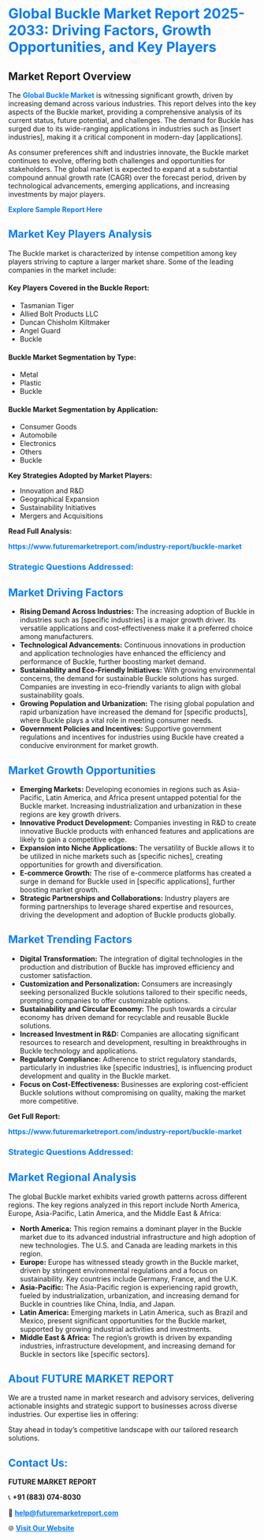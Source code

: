 <h1 style="color: #007BFF;">Global Buckle Market Report 2025-2033: Driving Factors, Growth Opportunities, and Key Players</h1>

<section id="overview">
<h2>Market Report Overview</h2>
<p>The <a href="https://www.futuremarketreport.com/industry-report/buckle-market" style="color: #007BFF; text-decoration: none;"><strong>Global Buckle Market</strong></a> is witnessing significant growth, driven by increasing demand across various industries. This report delves into the key aspects of the Buckle market, providing a comprehensive analysis of its current status, future potential, and challenges. The demand for Buckle has surged due to its wide-ranging applications in industries such as [insert industries], making it a critical component in modern-day [applications].</p>
<p>As consumer preferences shift and industries innovate, the Buckle market continues to evolve, offering both challenges and opportunities for stakeholders. The global market is expected to expand at a substantial compound annual growth rate (CAGR) over the forecast period, driven by technological advancements, emerging applications, and increasing investments by major players.</p>
</section>

<section id="overview">
<p><a href="https://www.futuremarketreport.com/request-sample/reportId=97459" style="color: #007BFF; text-decoration: none;"><strong>Explore Sample Report Here</strong></a></p>
</section>

<section id="key-players">
<h2 style="color: #007BFF;">Market Key Players Analysis</h2>
<p>The Buckle market is characterized by intense competition among key players striving to capture a larger market share. Some of the leading companies in the market include:</p>
<h4>Key Players Covered in the Buckle Report:</h4>
<ul><li>Tasmanian Tiger</li><li>Allied Bolt Products LLC</li><li>Duncan Chisholm Kiltmaker</li><li>Angel Guard</li><li>Buckle</li></ul>
<h4>Buckle Market Segmentation by Type:</h4>
<ul><li>Metal</li><li>Plastic</li><li>Buckle</li></ul>

<h4>Buckle Market Segmentation by Application:</h4>
<ul><li>Consumer Goods</li><li>Automobile</li><li>Electronics</li><li>Others</li><li>Buckle</li></ul>
<p><strong>Key Strategies Adopted by Market Players:</strong></p>
<ul>
<li>Innovation and R&D</li>
<li>Geographical Expansion</li>
<li>Sustainability Initiatives</li>
<li>Mergers and Acquisitions</li>
</ul>
</section>

<section>
<p><strong>Read Full Analysis: </strong></p><a href="https://www.futuremarketreport.com/industry-report/buckle-market" style="color: #007BFF; text-decoration: none;"><strong>https://www.futuremarketreport.com/industry-report/buckle-market</strong></a>
<h3 style="color: #007BFF;">Strategic Questions Addressed:</h3>
</section>

<section id="driving-factors">
<h2 style="color: #007BFF;">Market Driving Factors</h2>
<ul>
<li><strong>Rising Demand Across Industries:</strong> The increasing adoption of Buckle in industries such as [specific industries] is a major growth driver. Its versatile applications and cost-effectiveness make it a preferred choice among manufacturers.</li>
<li><strong>Technological Advancements:</strong> Continuous innovations in production and application technologies have enhanced the efficiency and performance of Buckle, further boosting market demand.</li>
<li><strong>Sustainability and Eco-Friendly Initiatives:</strong> With growing environmental concerns, the demand for sustainable Buckle solutions has surged. Companies are investing in eco-friendly variants to align with global sustainability goals.</li>
<li><strong>Growing Population and Urbanization:</strong> The rising global population and rapid urbanization have increased the demand for [specific products], where Buckle plays a vital role in meeting consumer needs.</li>
<li><strong>Government Policies and Incentives:</strong> Supportive government regulations and incentives for industries using Buckle have created a conducive environment for market growth.</li>
</ul>
</section>

<section id="growth-opportunities">
<h2 style="color: #007BFF;">Market Growth Opportunities</h2>
<ul>
<li><strong>Emerging Markets:</strong> Developing economies in regions such as Asia-Pacific, Latin America, and Africa present untapped potential for the Buckle market. Increasing industrialization and urbanization in these regions are key growth drivers.</li>
<li><strong>Innovative Product Development:</strong> Companies investing in R&D to create innovative Buckle products with enhanced features and applications are likely to gain a competitive edge.</li>
<li><strong>Expansion into Niche Applications:</strong> The versatility of Buckle allows it to be utilized in niche markets such as [specific niches], creating opportunities for growth and diversification.</li>
<li><strong>E-commerce Growth:</strong> The rise of e-commerce platforms has created a surge in demand for Buckle used in [specific applications], further boosting market growth.</li>
<li><strong>Strategic Partnerships and Collaborations:</strong> Industry players are forming partnerships to leverage shared expertise and resources, driving the development and adoption of Buckle products globally.</li>
</ul>
</section>

<section id="trending-factors">
<h2 style="color: #007BFF;">Market Trending Factors</h2>
<ul>
<li><strong>Digital Transformation:</strong> The integration of digital technologies in the production and distribution of Buckle has improved efficiency and customer satisfaction.</li>
<li><strong>Customization and Personalization:</strong> Consumers are increasingly seeking personalized Buckle solutions tailored to their specific needs, prompting companies to offer customizable options.</li>
<li><strong>Sustainability and Circular Economy:</strong> The push towards a circular economy has driven demand for recyclable and reusable Buckle solutions.</li>
<li><strong>Increased Investment in R&D:</strong> Companies are allocating significant resources to research and development, resulting in breakthroughs in Buckle technology and applications.</li>
<li><strong>Regulatory Compliance:</strong> Adherence to strict regulatory standards, particularly in industries like [specific industries], is influencing product development and quality in the Buckle market.</li>
<li><strong>Focus on Cost-Effectiveness:</strong> Businesses are exploring cost-efficient Buckle solutions without compromising on quality, making the market more competitive.</li>
</ul>
</section>

<section>
<p><strong>Get Full Report: </strong></p><a href="https://www.futuremarketreport.com/industry-report/buckle-market" style="color: #007BFF; text-decoration: none;"><strong>https://www.futuremarketreport.com/industry-report/buckle-market</strong></a>
<h3 style="color: #007BFF;">Strategic Questions Addressed:</h3>
</section>


<section id="regional-analysis">
<h2 style="color: #007BFF;">Market Regional Analysis</h2>
<p>The global Buckle market exhibits varied growth patterns across different regions. The key regions analyzed in this report include North America, Europe, Asia-Pacific, Latin America, and the Middle East & Africa:</p>
<ul>
<li><strong>North America:</strong> This region remains a dominant player in the Buckle market due to its advanced industrial infrastructure and high adoption of new technologies. The U.S. and Canada are leading markets in this region.</li>
<li><strong>Europe:</strong> Europe has witnessed steady growth in the Buckle market, driven by stringent environmental regulations and a focus on sustainability. Key countries include Germany, France, and the U.K.</li>
<li><strong>Asia-Pacific:</strong> The Asia-Pacific region is experiencing rapid growth, fueled by industrialization, urbanization, and increasing demand for Buckle in countries like China, India, and Japan.</li>
<li><strong>Latin America:</strong> Emerging markets in Latin America, such as Brazil and Mexico, present significant opportunities for the Buckle market, supported by growing industrial activities and investments.</li>
<li><strong>Middle East & Africa:</strong> The region’s growth is driven by expanding industries, infrastructure development, and increasing demand for Buckle in sectors like [specific sectors].</li>
</ul>
</section>

<footer>
<h2 style="color: #007BFF;">About FUTURE MARKET REPORT</h2>
<p>We are a trusted name in market research and advisory services, delivering actionable insights and strategic support to businesses across diverse industries. Our expertise lies in offering:</p>

<p>Stay ahead in today’s competitive landscape with our tailored research solutions.</p>

<h2 style="color: #007BFF;">Contact Us:</h2>
<p><strong>FUTURE MARKET REPORT</strong></p>
<p>📞 <strong>+91 (883) 074-8030</strong></p>
<p>📧 <strong><a href="mailto:help@futuremarketreport.com" style="color: #007BFF;">help@futuremarketreport.com</a></strong></p>
<p>🌐 <strong><a href="https://www.futuremarketreport.com/" style="color: #007BFF;">Visit Our Website</a></strong></p>
</footer>